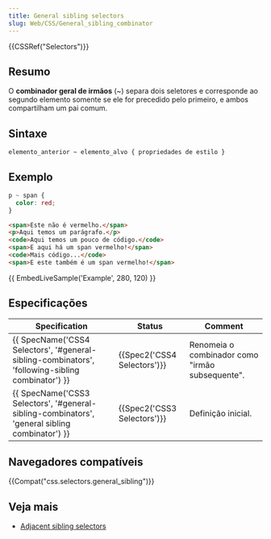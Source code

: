 ```yaml
---
title: General sibling selectors
slug: Web/CSS/General_sibling_combinator
---
```


{{CSSRef("Selectors")}}

## Resumo

O **combinador geral de irmãos** (\~) separa dois seletores e corresponde ao segundo elemento somente se ele for precedido pelo primeiro, e ambos compartilham um pai comum.

## Sintaxe

```
elemento_anterior ~ elemento_alvo { propriedades de estilo }
```

## Exemplo

```css
p ~ span {
  color: red;
}
```

```html
<span>Este não é vermelho.</span>
<p>Aqui temos um parágrafo.</p>
<code>Aqui temos um pouco de código.</code>
<span>E aqui há um span vermelho!</span>
<code>Mais código...</code>
<span>E este também é um span vermelho!</span>
```

{{ EmbedLiveSample('Example', 280, 120) }}

## Especificações

| Specification                                                                                    | Status                      | Comment                                         |
| ------------------------------------------------------------------------------------------------ | --------------------------- | ----------------------------------------------- |
| {{ SpecName('CSS4 Selectors', '#general-sibling-combinators', 'following-sibling combinator') }} | {{Spec2('CSS4 Selectors')}} | Renomeia o combinador como "irmão subsequente". |
| {{ SpecName('CSS3 Selectors', '#general-sibling-combinators', 'general sibling combinator') }}   | {{Spec2('CSS3 Selectors')}} | Definição inicial.                              |

## Navegadores compatíveis

{{Compat("css.selectors.general_sibling")}}

## Veja mais

- [Adjacent sibling selectors](/pt-BR/docs/Web/CSS/Adjacent_sibling_selectors)
